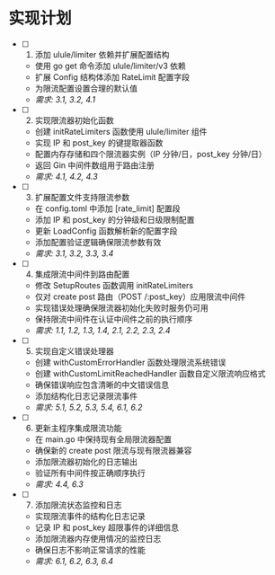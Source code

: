 # 实现计划

- [ ] 1. 添加 ulule/limiter 依赖并扩展配置结构

  - 使用 go get 命令添加 ulule/limiter/v3 依赖
  - 扩展 Config 结构体添加 RateLimit 配置字段
  - 为限流配置设置合理的默认值
  - _需求: 3.1, 3.2, 4.1_

- [ ] 2. 实现限流器初始化函数

  - 创建 initRateLimiters 函数使用 ulule/limiter 组件
  - 实现 IP 和 post_key 的键提取器函数
  - 配置内存存储和四个限流器实例（IP 分钟/日，post_key 分钟/日）
  - 返回 Gin 中间件数组用于路由注册
  - _需求: 4.1, 4.2, 4.3_

- [ ] 3. 扩展配置文件支持限流参数

  - 在 config.toml 中添加 [rate_limit] 配置段
  - 添加 IP 和 post_key 的分钟级和日级限制配置
  - 更新 LoadConfig 函数解析新的配置字段
  - 添加配置验证逻辑确保限流参数有效
  - _需求: 3.1, 3.2, 3.3, 3.4_

- [ ] 4. 集成限流中间件到路由配置

  - 修改 SetupRoutes 函数调用 initRateLimiters
  - 仅对 create post 路由（POST /:post_key）应用限流中间件
  - 实现错误处理确保限流器初始化失败时服务仍可用
  - 保持限流中间件在认证中间件之前的执行顺序
  - _需求: 1.1, 1.2, 1.3, 1.4, 2.1, 2.2, 2.3, 2.4_

- [ ] 5. 实现自定义错误处理器

  - 创建 withCustomErrorHandler 函数处理限流系统错误
  - 创建 withCustomLimitReachedHandler 函数自定义限流响应格式
  - 确保错误响应包含清晰的中文错误信息
  - 添加结构化日志记录限流事件
  - _需求: 5.1, 5.2, 5.3, 5.4, 6.1, 6.2_

- [ ] 6. 更新主程序集成限流功能

  - 在 main.go 中保持现有全局限流器配置
  - 确保新的 create post 限流与现有限流器兼容
  - 添加限流器初始化的日志输出
  - 验证所有中间件按正确顺序执行
  - _需求: 4.4, 6.3_

- [ ] 7. 添加限流状态监控和日志

  - 实现限流事件的结构化日志记录
  - 记录 IP 和 post_key 超限事件的详细信息
  - 添加限流器内存使用情况的监控日志
  - 确保日志不影响正常请求的性能
  - _需求: 6.1, 6.2, 6.3, 6.4_
